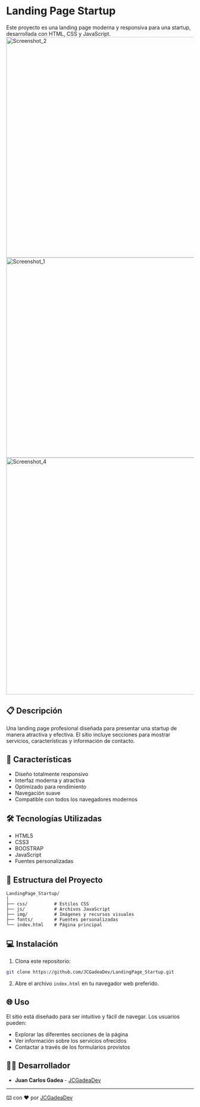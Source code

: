 # Landing Page Startup

Este proyecto es una landing page moderna y responsiva para una startup, desarrollada con HTML, CSS y JavaScript.
<img width="1263" height="593" alt="Screenshot_2" src="https://github.com/user-attachments/assets/e2d96387-2a66-4709-a1fe-7fb5b42a726d" />
<img width="1267" height="538" alt="Screenshot_1" src="https://github.com/user-attachments/assets/e0fccf0e-552d-4549-b58e-c2d731d61a98" />
<img width="1247" height="637" alt="Screenshot_4" src="https://github.com/user-attachments/assets/8b441701-3fbf-4561-ab27-e8fb83acec59" />


## 📋 Descripción

Una landing page profesional diseñada para presentar una startup de manera atractiva y efectiva. El sitio incluye secciones para mostrar servicios, características y información de contacto.

## 🚀 Características

- Diseño totalmente responsivo
- Interfaz moderna y atractiva
- Optimizado para rendimiento
- Navegación suave
- Compatible con todos los navegadores modernos

## 🛠️ Tecnologías Utilizadas

- HTML5
- CSS3
- BOOSTRAP
- JavaScript
- Fuentes personalizadas

## 📁 Estructura del Proyecto

```
LandingPage_Startup/
│
├── css/          # Estilos CSS
├── js/           # Archivos JavaScript
├── img/          # Imágenes y recursos visuales
├── fonts/        # Fuentes personalizadas
└── index.html    # Página principal
```

## 💻 Instalación

1. Clona este repositorio:
```bash
git clone https://github.com/JCGadeaDev/LandingPage_Startup.git
```

2. Abre el archivo `index.html` en tu navegador web preferido.

## 🌐 Uso

El sitio está diseñado para ser intuitivo y fácil de navegar. Los usuarios pueden:
- Explorar las diferentes secciones de la página
- Ver información sobre los servicios ofrecidos
- Contactar a través de los formularios provistos

## 👨‍💻 Desarrollador

- **Juan Carlos Gadea** - [JCGadeaDev](https://github.com/JCGadeaDev)

---
⌨️ con ❤️ por [JCGadeaDev](https://github.com/JCGadeaDev)
